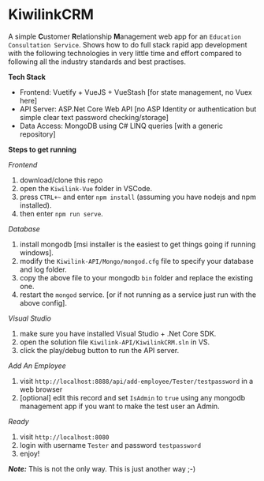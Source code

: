 # KiwilinkCRM
A simple **C**ustomer **R**elationship **M**anagement web app for an `Education Consultation Service`. Shows how to do full stack rapid app development with the following technologies in very little time and effort compared to following all the industry standards and best practises.

**Tech Stack**
- Frontend: Vuetify + VueJS + VueStash [for state management, no Vuex here]
- API Server: ASP.Net Core Web API [no ASP Identity or authentication but simple clear text password checking/storage]
- Data Access: MongoDB using C# LINQ queries [with a generic repository]

**Steps to get running**

*Frontend*
1. download/clone this repo
2. open the `Kiwilink-Vue` folder in VSCode.
3. press `CTRL+~` and enter `npm install` (assuming you have nodejs and npm installed).
4. then enter `npm run serve`.

*Database*
1. install mongodb [msi installer is the easiest to get things going if running windows].
2. modify the `Kiwilink-API/Mongo/mongod.cfg` file to specify your database and log folder.
3. copy the above file to your mongodb `bin` folder and replace the existing one.
4. restart the `mongod` service. [or if not running as a service just run with the above config].

*Visual Studio*
1. make sure you have installed Visual Studio + .Net Core SDK.
2. open the solution file `Kiwilink-API/KiwilinkCRM.sln` in VS.
3. click the play/debug button to run the API server.

*Add An Employee*
1. visit `http://localhost:8888/api/add-employee/Tester/testpassword` in a web browser
2. [optional] edit this record and set `IsAdmin` to `true` using any mongodb management app if you want to make the test user an Admin.

*Ready*
1. visit `http://localhost:8080`
2. login with username `Tester` and password `testpassword`
3. enjoy!

***Note:*** 
This is not the only way. This is just another way ;-)
